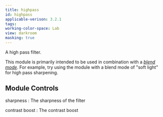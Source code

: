 ```yaml
---
title: highpass
id: highpass
applicable-verison: 3.2.1
tags: 
working-color-space: Lab
view: darkroom
masking: true
---
```


A high pass filter. 

This module is primarily intended to be used in combination with a [_blend mode_](../../darkroom/masking-and-blending/blend-modes.md). For example, try using the module with a blend mode of "soft light" for high pass sharpening.

## Module Controls

sharpness
: The sharpness of the filter

contrast boost
: The contrast boost
